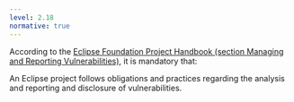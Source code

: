 ```yaml
---
level: 2.18
normative: true
---
```


According to the [Eclipse Foundation Project Handbook (section Managing and Reporting Vulnerabilities)](https://www.eclipse.org/projects/handbook/#vulnerability), it is mandatory that:

An Eclipse project follows obligations and practices regarding the analysis and reporting and disclosure of vulnerabilities.
